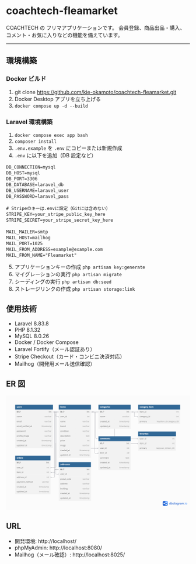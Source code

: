 # coachtech-fleamarket

COACHTECH の フリマアプリケーションです。
会員登録、商品出品・購入、コメント・お気に入りなどの機能を備えています。

---

## 環境構築

### Docker ビルド

1. git clone https://github.com/kie-okamoto/coachtech-fleamarket.git
2. Docker Desktop アプリを立ち上げる
3. `docker compose up -d --build`

### Laravel 環境構築

1. `docker compose exec app bash`
2. `composer install`
3. `.env.example` を `.env` にコピーまたは新規作成
4. `.env` に以下を追加（DB 設定など）

```env
DB_CONNECTION=mysql
DB_HOST=mysql
DB_PORT=3306
DB_DATABASE=laravel_db
DB_USERNAME=laravel_user
DB_PASSWORD=laravel_pass

# Stripeのキーは.envに設定（Gitには含めない）
STRIPE_KEY=your_stripe_public_key_here
STRIPE_SECRET=your_stripe_secret_key_here

MAIL_MAILER=smtp
MAIL_HOST=mailhog
MAIL_PORT=1025
MAIL_FROM_ADDRESS=example@example.com
MAIL_FROM_NAME="Fleamarket"
```

5. アプリケーションキーの作成 `php artisan key:generate`
6. マイグレーションの実行 `php artisan migrate`
7. シーディングの実行 `php artisan db:seed`
8. ストレージリンクの作成 `php artisan storage:link`

## 使用技術

- Laravel 8.83.8
- PHP 8.1.32
- MySQL 8.0.26
- Docker / Docker Compose
- Laravel Fortify（メール認証あり）
- Stripe Checkout（カード・コンビニ決済対応）
- Mailhog（開発用メール送信確認）

## ER 図

![ER図](./er.png)

## URL

- 開発環境: http://localhost/
- phpMyAdmin: http://localhost:8080/
- Mailhog（メール確認）: http://localhost:8025/
